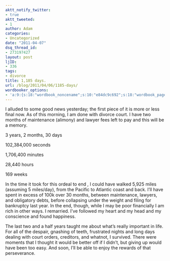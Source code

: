 ```yaml
---
aktt_notify_twitter:
- true
aktt_tweeted:
- 1
author: Adam
categories:
- Uncategorized
date: "2011-04-07"
dsq_thread_id:
- 273197427
layout: post
ljID:
- 336
tags:
- divorce
title: 1,185 days.
url: /blog/2011/04/06/1185-days/
wordbooker_options:
- 'a:9:{s:18:"wordbook_noncename";s:10:"e84dc9c692";s:18:"wordbook_page_post";s:4:"-100";s:18:"wordbook_orandpage";s:1:"2";s:23:"wordbook_default_author";s:1:"1";s:23:"wordbook_extract_length";s:3:"256";s:19:"wordbook_actionlink";s:3:"300";s:26:"wordbooker_publish_default";s:2:"on";s:18:"wordbook_attribute";s:30:"Wrote a new post on their blog";s:29:"wordbooker_status_update_text";s:35:": New blog post :  %title% - %link%";}'
---
```

I alluded to some good news yesterday; the first piece of it is more or less final now. As of this morning, I am done with divorce court. I have two months of maintenance (alimony) and lawyer fees left to pay and this will be a memory.

3 years, 2 months, 30 days
  
102,384,000 seconds
  
1,706,400 minutes
  
28,440 hours
  
169 weeks

In the time it took for this ordeal to end , I could have walked 5,925 miles (assuming 5 miles/day), from the Pacific to Atlantic coast and back. I&#8217;ll have spent in excess of 100k over 30 months, between maintenance, lawyers, and obligatory debts, before collapsing under the weight and filing for bankruptcy last year. In the end, though, while I may be poor financially I am rich in other ways. I remarried. I&#8217;ve followed my heart and my head and my conscience and found happiness.

The last two and a half years taught me about what&#8217;s really important in life. For all of the despair, gnashing of teeth, frustrated nights and long days dealing with court orders, creditors, and whatnot, I survived. There were moments that I thought it would be better off if I didn&#8217;t, but giving up would have been too easy. And soon, I&#8217;ll be able to enjoy the rewards of that perseverance.
